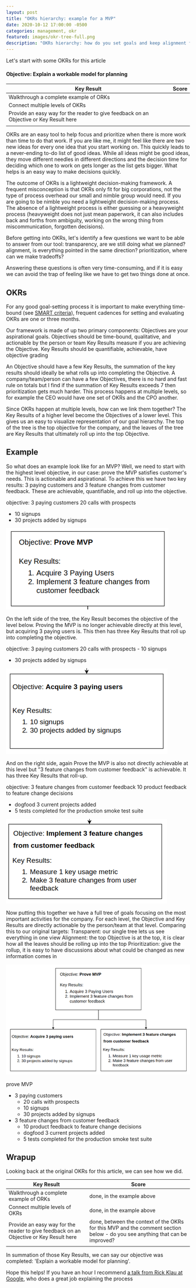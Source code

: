 ```yaml
---
layout: post
title: "OKRs hierarchy: example for a MVP"
date: 2020-10-12 17:00:00 -0500
categories: management, okr
featured: images/okr-tree-full.png
description: "OKRs hierarchy: how do you set goals and keep alignment from company to department?"
---
```


Let's start with some OKRs for this article

#### Objective: Explain a workable model for planning

| Key Result                                                                             | Score |
|----------------------------------------------------------------------------------------|-------|
| Walkthrough a complete example of ORKs                                                 |       |
| Connect multiple levels of OKRs                                                        |       |
| Provide an easy way for the reader to give feedback on an Objective or Key Result here |       |
|                                                                                        |       |

OKRs are an easy tool to help focus and prioritize when there is more work than time to do that work. If you are like me, it might feel like there are two new ideas for every one idea that you start working on. This quickly leads to a never-ending to-do list of good ideas. While all ideas might be good ideas, they move different needles in different directions and the decision time for deciding which one to work on gets longer as the list gets bigger. What helps is an easy way to make decisions quickly.

The outcome of OKRs is a lightweight decision-making framework. A frequent misconception is that OKRs only fit for big corporations, not the type of process overhead our small and nimble group would need. If you are going to be nimble you need a lightweight decision-making process. The absence of a lightweight process is either guessing or a heavyweight process (heavyweight does not just mean paperwork, it can also includes back and forths from ambiguity, working on the wrong thing from miscommunication, forgotten decisions).

Before getting into OKRs, let's identify a few questions we want to be able to answer from our tool:
transparency, are we still doing what we planned?
alignment, is everything pointed in the same direction?
prioritization, where can we make tradeoffs?

Answering these questions is often very time-consuming, and if it is easy we can avoid the trap of feeling like we have to get two things done at once.

## OKRs

For any good goal-setting process it is important to make everything time-bound (see [SMART criteria][1]), frequent cadences for setting and evaluating OKRs are one or three months.

Our framework is made of up two primary components:
Objectives are your aspirational goals. Objectives should be time-bound, qualitative, and actionable by the person or team
Key Results measure if you are achieving the Objective. Key Results should be quantifiable, achievable, have objective grading

An Objective should have a few Key Results, the summation of the key results should ideally be what rolls up into completing the Objective. A company/team/person can have a few Objectives, there is no hard and fast rule on totals but I find if the summation of Key Results exceeds 7 then prioritization gets much harder. This process happens at multiple levels, so for example the CEO would have one set of OKRs and the CPO another.

Since OKRs happen at multiple levels, how can we link them together? The Key Results of a higher level become the Objectives of a lower level. This gives us an easy to visualize representation of our goal hierarchy. The top of the tree is the top objective for the company, and the leaves of the tree are Key Results that ultimately roll up into the top Objective.

## Example

So what does an example look like for an MVP? Well, we need to start with the highest level objective, in our case: prove the MVP satisfies customer's needs. This is actionable and aspirational. To achieve this we have two key results: 3 paying customers and 3 feature changes from customer feedback. These are achievable, quantifiable, and roll up into the objective.

objective: 3 paying customers
20 calls with prospects
  - 10 signups
   - 30 projects added by signups

![okr-tree-top](images/okr-tree-top.png)

On the left side of the tree, the Key Result becomes the objective of the level below. Proving the MVP is no longer achievable directly at this level, but acquiring 3 paying users is. This then has three Key Results that roll up into completing the objective.

objective: 3 paying customers
20 calls with prospects
    - 10 signups
   - 30 projects added by signups

![okr-tree-left](images/okr-tree-left.png)

And on the right side, again Prove the MVP is also not directly achievable at this level but "3 feature changes from customer feedback" is achievable. It has three Key Results that roll-up.

objective: 3 feature changes from customer feedback
10 product feedback to feature change decisions
   - dogfood 3 current projects added
   - 5 tests completed for the production smoke test suite

![okr-tree-right](images/okr-tree-right.png)

Now putting this together we have a full tree of goals focusing on the most important activities for the company. For each level, the Objective and Key Results are directly actionable by the person/team at that level. Comparing this to our original targets:
Transparent: our single tree lets us see everything in one view
Alignment: the top Objective is at the top, it is clear how all the leaves should be rolling up into the top
Prioritization: give the rollup, it is easy to have discussions about what could be changed as new information comes in

![okr-tree-full](images/okr-tree-full.png)

prove MVP
 - 3 paying customers
   - 20 calls with prospects
   - 10 signups
   - 30 projects added by signups
 - 3 feature changes from customer feedback
   - 10 product feedback to feature change decisions
   - dogfood 3 current projects added
   - 5 tests completed for the production smoke test suite


## Wrapup

Looking back at the original OKRs for this article, we can see how we did.

| Key Result                                                                             | Score                                                                                                                        |
|----------------------------------------------------------------------------------------|------------------------------------------------------------------------------------------------------------------------------|
| Walkthrough a complete example of ORKs                                                 | done, in the example above                                                                                                   |
| Connect multiple levels of OKRs                                                        | done, in the example above                                                                                                   |
| Provide an easy way for the reader to give feedback on an Objective or Key Result here | done, between the context of the OKRs for this MVP and the comment section below - do you see anything that can be improved? |
|                                                                                        |                                                                                                                              |    |       |

In summation of those Key Results, we can say our objective was completed: 'Explain a workable model for planning'.

Hope this helps! If you have an hour I recommend [a talk from Rick Klau at Google][2], who does a great job explaining the process

[1]: https://en.wikipedia.org/wiki/SMART_criteria
[2]: https://www.youtube.com/watch?v=mJB83EZtAjc
